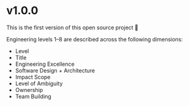 # v1.0.0

This is the first version of this open source project 🎉

Engineering levels 1–8 are described across the following dimensions:

- Level
- Title
- Engineering Excellence
- Software Design + Architecture
- Impact Scope
- Level of Ambiguity
- Ownership
- Team Building
